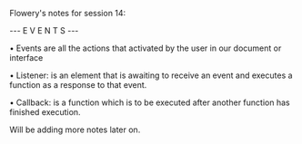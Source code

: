 Flowery's notes for session 14: 

--- E V E N T S ---
 
 • Events are all the actions that activated by the user in our document or interface

 • Listener: is an element that is awaiting to receive an event and executes a function as a response to that event.

 • Callback: is a function which is to be executed after another function has finished execution.

Will be adding more notes later on. 
